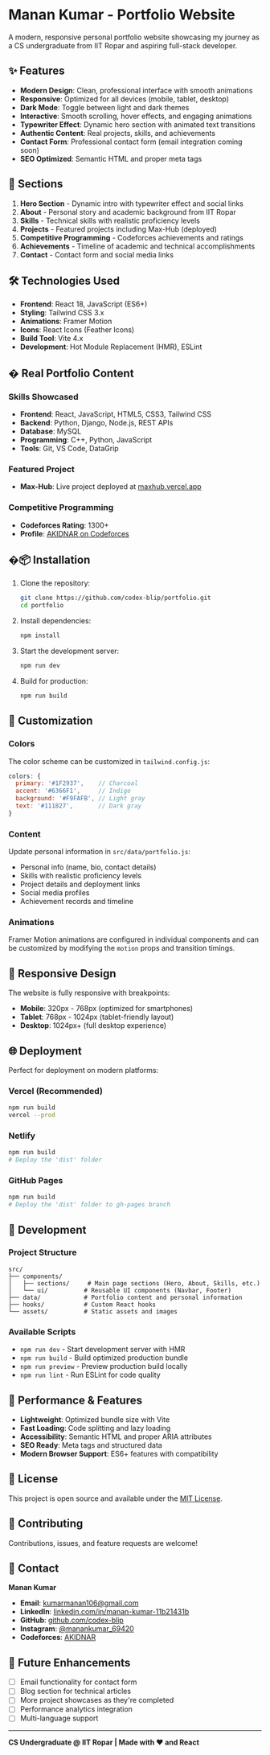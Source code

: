 # Manan Kumar - Portfolio Website

A modern, responsive personal portfolio website showcasing my journey as a CS undergraduate from IIT Ropar and aspiring full-stack developer.

## ✨ Features

- **Modern Design**: Clean, professional interface with smooth animations
- **Responsive**: Optimized for all devices (mobile, tablet, desktop)
- **Dark Mode**: Toggle between light and dark themes
- **Interactive**: Smooth scrolling, hover effects, and engaging animations
- **Typewriter Effect**: Dynamic hero section with animated text transitions
- **Authentic Content**: Real projects, skills, and achievements
- **Contact Form**: Professional contact form (email integration coming soon)
- **SEO Optimized**: Semantic HTML and proper meta tags

## 🚀 Sections

1. **Hero Section** - Dynamic intro with typewriter effect and social links
2. **About** - Personal story and academic background from IIT Ropar
3. **Skills** - Technical skills with realistic proficiency levels
4. **Projects** - Featured projects including Max-Hub (deployed)
5. **Competitive Programming** - Codeforces achievements and ratings
6. **Achievements** - Timeline of academic and technical accomplishments
7. **Contact** - Contact form and social media links

## 🛠️ Technologies Used

- **Frontend**: React 18, JavaScript (ES6+)
- **Styling**: Tailwind CSS 3.x
- **Animations**: Framer Motion
- **Icons**: React Icons (Feather Icons)
- **Build Tool**: Vite 4.x
- **Development**: Hot Module Replacement (HMR), ESLint

## � Real Portfolio Content

### Skills Showcased
- **Frontend**: React, JavaScript, HTML5, CSS3, Tailwind CSS
- **Backend**: Python, Django, Node.js, REST APIs
- **Database**: MySQL
- **Programming**: C++, Python, JavaScript
- **Tools**: Git, VS Code, DataGrip

### Featured Project
- **Max-Hub**: Live project deployed at [maxhub.vercel.app](https://maxhub.vercel.app)

### Competitive Programming
- **Codeforces Rating**: 1300+ 
- **Profile**: [AKIDNAR on Codeforces](https://codeforces.com/profile/AKIDNAR)

## �📦 Installation

1. Clone the repository:
   ```bash
   git clone https://github.com/codex-blip/portfolio.git
   cd portfolio
   ```

2. Install dependencies:
   ```bash
   npm install
   ```

3. Start the development server:
   ```bash
   npm run dev
   ```

4. Build for production:
   ```bash
   npm run build
   ```

## 🎨 Customization

### Colors
The color scheme can be customized in `tailwind.config.js`:
```javascript
colors: {
  primary: '#1F2937',    // Charcoal
  accent: '#6366F1',     // Indigo
  background: '#F9FAFB', // Light gray
  text: '#111827',       // Dark gray
}
```

### Content
Update personal information in `src/data/portfolio.js`:
- Personal info (name, bio, contact details)
- Skills with realistic proficiency levels
- Project details and deployment links
- Social media profiles
- Achievement records and timeline

### Animations
Framer Motion animations are configured in individual components and can be customized by modifying the `motion` props and transition timings.

## 📱 Responsive Design

The website is fully responsive with breakpoints:
- **Mobile**: 320px - 768px (optimized for smartphones)
- **Tablet**: 768px - 1024px (tablet-friendly layout)
- **Desktop**: 1024px+ (full desktop experience)

## 🌐 Deployment

Perfect for deployment on modern platforms:

### Vercel (Recommended)
```bash
npm run build
vercel --prod
```

### Netlify
```bash
npm run build
# Deploy the 'dist' folder
```

### GitHub Pages
```bash
npm run build
# Deploy the 'dist' folder to gh-pages branch
```

## 🔧 Development

### Project Structure
```
src/
├── components/
│   ├── sections/     # Main page sections (Hero, About, Skills, etc.)
│   └── ui/          # Reusable UI components (Navbar, Footer)
├── data/            # Portfolio content and personal information
├── hooks/           # Custom React hooks
└── assets/          # Static assets and images
```

### Available Scripts
- `npm run dev` - Start development server with HMR
- `npm run build` - Build optimized production bundle
- `npm run preview` - Preview production build locally
- `npm run lint` - Run ESLint for code quality

## 🎯 Performance & Features

- **Lightweight**: Optimized bundle size with Vite
- **Fast Loading**: Code splitting and lazy loading
- **Accessibility**: Semantic HTML and proper ARIA attributes
- **SEO Ready**: Meta tags and structured data
- **Modern Browser Support**: ES6+ features with compatibility

## 📄 License

This project is open source and available under the [MIT License](LICENSE).

## 🤝 Contributing

Contributions, issues, and feature requests are welcome!

## 📧 Contact

**Manan Kumar**
- **Email**: kumarmanan106@gmail.com
- **LinkedIn**: [linkedin.com/in/manan-kumar-11b21431b](https://www.linkedin.com/in/manan-kumar-11b21431b/)
- **GitHub**: [github.com/codex-blip](https://github.com/codex-blip)
- **Instagram**: [@manankumar_69420](https://www.instagram.com/manankumar_69420/)
- **Codeforces**: [AKIDNAR](https://codeforces.com/profile/AKIDNAR)

## 🚀 Future Enhancements

- [ ] Email functionality for contact form
- [ ] Blog section for technical articles
- [ ] More project showcases as they're completed
- [ ] Performance analytics integration
- [ ] Multi-language support

---

**CS Undergraduate @ IIT Ropar | Made with ❤️ and React**
